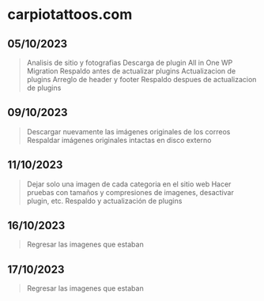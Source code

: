 # carpiotattoos.com

## 05/10/2023

>Analisis de sitio y fotografias
>Descarga de plugin All in One WP Migration
>Respaldo antes de actualizar plugins
>Actualizacion de plugins
>Arreglo de header y footer
>Respaldo despues de actualizacion de plugins

## 09/10/2023

>Descargar nuevamente las imágenes originales de los correos
>Respaldar imágenes originales intactas en disco externo

## 11/10/2023

>Dejar solo una imagen de cada categoria en el sitio web
>Hacer pruebas con tamaños y compresiones de imagenes, desactivar plugin, etc.
>Respaldo y actualización de plugins

## 16/10/2023

>Regresar las imagenes que estaban

## 17/10/2023

>Regresar las imagenes que estaban